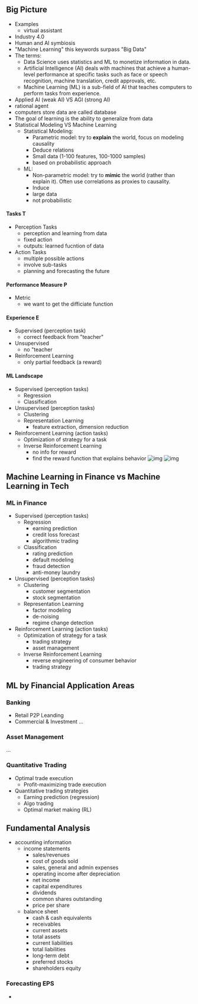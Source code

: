 Big Picture
-----------

- Examples
  - virtual assistant
- Industry 4.0
- Human and AI symbiosis
- "Machine Learning" this keywords surpass "Big Data"
- The terms:
  - Data Science uses statistics and ML to monetize information in data.
  - Artificial Intelligence (AI) deals with machines that achieve a human-level performance at specific tasks such as face or speech recognition, machine translation, credit approvals, etc.
  - Machine Learning (ML) is a sub-field of AI that teaches computers to perform tasks from experience.
- Applied AI (weak AI) VS AGI (strong AI)
- rational agent
- computers store data are called database
- The goal of learning is the ability to generalize from data
- Statistical Modeling VS Machine Learning
  - Statistical Modeling:
    - Parametric model: try to **explain** the world, focus on modeling causality
    - Deduce relations
    - Small data (1-100 features, 100-1000 samples)
    - based on probabilistic approach
  - ML:
    - Non-parametric model: try to **mimic** the world (rather than explain it). Often use correlations as proxies to causality.
    - Induce
    - large data
    - not probabilistic
    
#### Tasks T
- Perception Tasks
  - perception and learning from data
  - fixed action
  - outputs: learned fucntion of data
- Action Tasks
  - multiple possible actions
  - involve sub-tasks
  - planning and forecasting the future
#### Performance Measure P
- Metric
  - we want to get the difficiate function
#### Experience E
- Supervised (perception task)
  - correct feedback from "teacher"
- Unsupervised
  - no "teacher
- Reinforcement Learning
  - only partial feedback (a reward)

#### ML Landscape
- Supervised (perception tasks)
  - Regression
  - Classification
- Unsupervised (perception tasks)
  - Clustering
  - Representation Learning
    - feature extraction, dimension reduction
- Reinforcement Learning (action tasks)
  - Optimization of strategy for a task
  - Inverse Reinforcement Learning
    - no info for reward
    - find the reward function that explains behavior
![img](https://raw.githubusercontent.com/kin-cs/data_science_notebooks/master/ML_and_RL_in_Finance/imgs/Screen%20Shot%202018-07-16%20at%205.43.08%20PM.jpg?token=AZ9R99Mgd9FzePeWQ44gtESlX6H0DBRgks5bVaOgwA%3D%3D)
![img](https://raw.githubusercontent.com/kin-cs/data_science_notebooks/master/ML_and_RL_in_Finance/imgs/Screen%20Shot%202018-07-16%20at%205.47.52%20PM.jpg?token=AZ9R98pMnuAuCEkEfss5WtmcygtM16u9ks5bVaVYwA%3D%3D)

Machine Learning in Finance vs Machine Learning in Tech
-------------------------------------------------------

### ML in Finance 
- Supervised (perception tasks)
  - Regression
    - earning prediction
    - credit loss forecast
    - algorithmic trading
  - Classification
    - rating prediction
    - default modeling
    - fraud detection
    - anti-money laundry
- Unsupervised (perception tasks)
  - Clustering
    - customer segmentation
    - stock segmentation
  - Representation Learning
    - factor modeling
    - de-noising
    - regime change detection
- Reinforcement Learning (action tasks)
  - Optimization of strategy for a task
    - trading strategy
    - asset management
  - Inverse Reinforcement Learning
    - reverse engineering of consumer behavior
    - trading strategy
    
ML by Financial Application Areas
---------------------------------

### Banking
- Retail P2P Leanding
- Commercial & Investment
...
### Asset Management
...
### Quantitative Trading
- Optimal trade execution
  - Profit-maximizing trade execution
- Quantitative trading strategies
  - Earning prediction (regression)
  - Algo trading
  - Optimal market making (RL)

Fundamental Analysis
--------------------
- accounting information
  - income statements
    - sales/revenues
    - cost of goods sold
    - sales, general and admin expenses
    - operating income after depreciation
    - net income
    - capital expenditures
    - dividends
    - common shares outstanding
    - price per share
  - balance sheet
    - cash & cash equivalents
    - receivables
    - current assets
    - total assets
    - current liabilities
    - total liabilities
    - long-term debt
    - preferred stocks
    - shareholders equity
### Forecasting EPS
  - 
